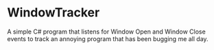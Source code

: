 # WindowTracker
A simple C# program that listens for Window Open and Window Close events to track an annoying program that has been bugging me all day.
